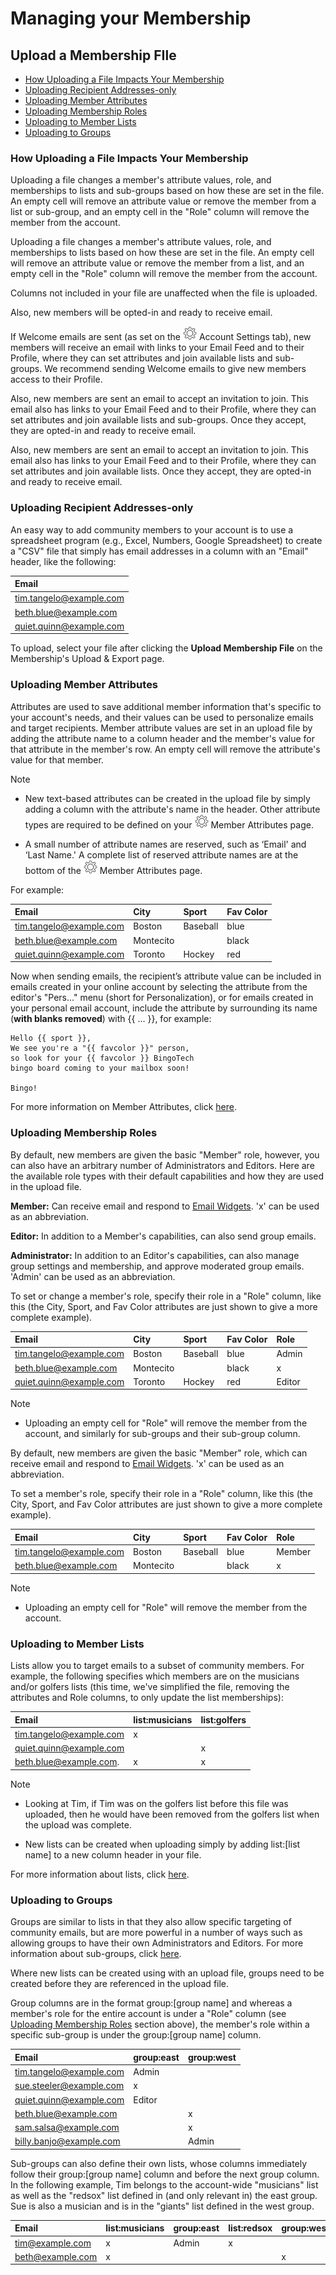 # Managing your Membership

<span id="gv-2members-12membersAdd"></span>
## Upload a Membership FIle

* [How Uploading a File Impacts Your Membership](/2-members/1_2-membersAdd.md?[LINK-QARGS-DOC]#gv-2members-12membersAdd-impactMem)
* [Uploading Recipient Addresses-only](/2-members/1_2-membersAdd.md?[LINK-QARGS-DOC]#gv-2members-12membersAdd-uploading-recipient-addresses)
* [Uploading Member Attributes](/2-members/1_2-membersAdd.md?[LINK-QARGS-DOC]#gv-2members-12membersAdd-uploading-member-attributes)
* [Uploading Membership Roles](/2-members/1_2-membersAdd.md?[LINK-QARGS-DOC]#gv-2members-12membersAdd-uploading-membership-roles)
* [Uploading to Member Lists](/2-members/1_2-membersAdd.md?[LINK-QARGS-DOC]#gv-2members-12membersAdd-uploading-to-member-lists)
* [Uploading to Groups](/2-members/1_2-membersAdd.md?[LINK-QARGS-DOC]#gv-2members-12membersAdd-uploading-to-groups)


<span id="gv-2members-12membersAdd-impactMem"></span>
### How Uploading a File Impacts Your Membership

<span class="sub g4s highlight">

Uploading a file changes a member's attribute values, role, and memberships to lists and sub-groups based on how these are set in the  file.  An empty cell will remove an attribute value or remove the member from a list or sub-group, and an empty cell in the "Role" column will remove the member from the account.

</span> <!-- sub g4s highlight -->

<span class="free">

Uploading a file changes a member's attribute values, role, and memberships
to lists based on how these are set in the file.  An empty cell will remove an attribute value or
remove the member from a list, and an empty cell in the 
"Role" column will remove the member from the account.

</span> <!-- free -->

Columns not included in your file are unaffected when the file is uploaded.

<span class="g4s">
  
Also, new members will be opted-in and ready to receive email.

If Welcome emails are sent (as set on the <img src="/docimages/transparent-gear-icon.png" height="22"> Account Settings tab),
new members will receive an email with links to your Email Feed and to
their Profile, where they can set attributes and join available
lists and sub-groups.  We recommend sending Welcome emails to give
new members access to their Profile.
  
</span> <!-- g4s -->

<span class="sub">
  
Also, new members are sent an email to accept an invitation to join.  This email also has links to your Email Feed and to their Profile, where they can set attributes and join available lists and sub-groups. Once they accept, they are opted-in and ready to receive email.
  
</span> <!-- sub -->

<span class="free">
  
Also, new members are sent an email to accept an invitation to join.  This email also has links to your Email Feed and to their Profile, where they can set attributes and join available lists. Once they accept, they are opted-in and ready to receive email.

</span> <!-- free -->

<span id="gv-2members-12membersAdd-uploading-recipient-addresses"></span>
### Uploading Recipient Addresses-only

An easy way to add community members to your account is to
use a spreadsheet program (e.g., Excel, Numbers, Google Spreadsheet) to
create a "CSV" file that simply has email
addresses in a column with an "Email" header, like the following: 

| Email                    |
|:-------------------------|
|tim.tangelo@example.com   |
|beth.blue@example.com     |
|quiet.quinn@example.com   |


To upload, select your file after clicking the **Upload Membership File** on the Membership's Upload & Export
page.


<span id="gv-2members-12membersAdd-uploading-member-attributes"></span>
### Uploading Member Attributes

Attributes are used to save additional member information that's specific to your account's needs, and their values can be used to personalize emails and target recipients.  Member attribute values are set in an upload file by adding the attribute name to a column header and the member's value for that attribute in the member's row. An empty cell will remove the attribute's value for that member.

Note

* New text-based attributes can be created in the upload file by simply
adding a column with the attribute's name in the header.  Other
attribute types are required to be defined on your <img src="/docimages/transparent-gear-icon.png" height="22"> Member Attributes page.

* A small number of attribute names are reserved, such as ‘Email' and
‘Last Name.'  A complete list of reserved attribute names are at the
bottom of the <img src="/docimages/transparent-gear-icon.png" height="22"> Member Attributes page.

For example:

| Email                   | City       | Sport      | Fav Color    |
|:------------------------|:-----------|:-----------|:-------------|
|tim.tangelo@example.com  | Boston     | Baseball   | blue         |
|beth.blue@example.com    | Montecito  |            | black        |
|quiet.quinn@example.com  | Toronto    | Hockey     | red          |


Now when sending emails, the recipient’s attribute value can be included in emails created in your online account by selecting the attribute from the editor's "Pers…" menu (short for Personalization), or for emails created in your personal email account, include the attribute by surrounding its name (**with blanks removed**) with {{ ... }}, for example:

    Hello {{ sport }},
    We see you're a "{{ favcolor }}" person,
    so look for your {{ favcolor }} BingoTech
    bingo board coming to your mailbox soon!

    Bingo!

For more information on Member Attributes, click [here](/2-members/4-membersAttributes.md?[LINK-QARGS-DOC]#gv-2members-4membersattributes).

<span id="gv-2members-12membersAdd-uploading-membership-roles"></span>
### Uploading Membership Roles
    
<span class="sub g4s">    
    
By default, new members are given the basic "Member" role, however, you
can also have an arbitrary number of Administrators and Editors.  Here
are the available role types with their default capabilities and how
they are used in the upload file.

**Member:** Can receive email and respond to [Email Widgets](/5-widgets/1-ewIntro.md?[LINK-QARGS-DOC]#gv-5widgets-1ewintro).  'x' can be used as an abbreviation.

**Editor:** In addition to a Member's capabilities, can also send group
emails.

**Administrator:** In addition to an Editor's capabilities, can
also manage group settings and membership, and approve moderated group
emails.  'Admin' can be used as an abbreviation.
 
To set or change a member's role, specify their role in a "Role"
column, like this (the City, Sport, and Fav Color attributes are
just shown to give a more complete example).  

| Email                   | City      | Sport     | Fav Color | Role  |
|:------------------------|:----------|:----------|:----------|:------|
|tim.tangelo@example.com  | Boston    | Baseball  | blue      | Admin |
|beth.blue@example.com    | Montecito |           | black     |   x   |
|quiet.quinn@example.com  | Toronto   | Hockey    | red       | Editor|

Note

* Uploading an empty cell for "Role" will remove the member from
the account, and similarly for sub-groups and their sub-group column.

</span> <!-- sub g4s -->

<span class="free">

By default, new members are given the basic "Member" role, which can receive email and respond to [Email Widgets](/5-widgets/1-ewIntro.md?[LINK-QARGS-DOC]#gv-5widgets-1ewintro).  'x' can be used as an abbreviation.
 
To set a member's role, specify their role in a "Role"
column, like this (the City, Sport, and Fav Color attributes are
just shown to give a more complete example).  
 
| Email                     | City      | Sport     | Fav Color | Role  |
|:--------------------------|:----------|:----------|:----------|:------|
|tim.tangelo@example.com    | Boston    | Baseball  | blue      | Member|
|beth.blue@example.com      | Montecito |           | black     |   x   |

Note

* Uploading an empty cell for "Role" will remove the member from
the account.

</span> <!-- free -->


<span id="gv-2members-12membersAdd-uploading-to-member-lists"></span>
### Uploading to Member Lists

Lists allow you to target emails to a subset of
community members. For example, the following specifies
which members are on the musicians and/or golfers
lists (this time, we've simplified the file, removing the 
attributes and Role columns, to only update the list memberships):

| Email                   | list:musicians | list:golfers |
|:------------------------|:---------------|:-------------|
|tim.tangelo@example.com  | x              |              |
|quiet.quinn@example.com  |                | x            |
|beth.blue@example.com.   | x              | x            |


Note
* Looking at Tim, if Tim was on the golfers list before this file
was uploaded, then he would have been removed from the golfers list
when the upload was complete.

* New lists can be created when uploading simply by adding
list:[list name] to a new column header in your file.

For more information about lists, click [here](/2-members/2-membersList.md?[LINK-QARGS-DOC]#gv-2members-2memberslist).

<span class="sub g4s">


<span id="gv-2members-12membersAdd-uploading-to-groups"></span>
### Uploading to Groups

Groups are similar to lists in that they also allow specific
targeting of community emails, but are more powerful in a number
of ways such as allowing groups to have their own Administrators
and Editors.  For more information about sub-groups,
click [here](/2-members/3-membersGroups.md?[LINK-QARGS-DOC]#gv-2members-3membersGroups).

Where new lists can be created using with an upload file, groups need
to be created before they are referenced in the upload file.

Group columns are in the format group:[group name] and whereas a member's role for the entire account is
under a "Role" column (see [Uploading Membership Roles](/2-members/1_2-membersAdd.md?[LINK-QARGS-DOC]#gv-2members-12membersAdd-uploading-membership-roles) section
above), the member's role within a specific sub-group is under the
group:[group name] column.

| Email                    | group:east | group:west |
|:-------------------------|:-----------|:-----------|
|tim.tangelo@example.com   |  Admin     |            |
|sue.steeler@example.com   |  x         |            |
|quiet.quinn@example.com   |  Editor    |            |
|beth.blue@example.com     |            | x          |
|sam.salsa@example.com     |            | x          |
|billy.banjo@example.com   |            | Admin      |


Sub-groups can also define their own lists, whose columns
immediately follow their group:[group name] column and before the
next group column.  In the following example, Tim belongs to the
account-wide "musicians" list as well as the "redsox" list defined in
(and only relevant in) the east group. Sue is also a musician and
is in the "giants" list defined in the west group.

| Email           | list:musicians | group:east | list:redsox | group:west | list:giants |
|:----------------|:---------------|:-----------|:------------|:-----------|:------------|
|tim@example.com  | x              |  Admin     | x           |            | x           |
|beth@example.com | x              |            |             | x          | x           |

</span> <!-- sub g4s -->
